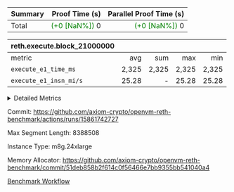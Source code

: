 | Summary | Proof Time (s) | Parallel Proof Time (s) |
|:---|---:|---:|
| Total | <span style='color: green'>(+0 [NaN%])</span> 0 | <span style='color: green'>(+0 [NaN%])</span> 0 |


| reth.execute.block_21000000 |||||
|:---|---:|---:|---:|---:|
|metric|avg|sum|max|min|
| `execute_e1_time_ms  ` |  2,325 |  2,325 |  2,325 |  2,325 |
| `execute_e1_insn_mi/s` |  25.28 | -          |  25.28 |  25.28 |



<details>
<summary>Detailed Metrics</summary>

| group | block_number | insns | execute_e1_time_ms | execute_e1_insn_mi/s |
| --- | --- | --- | --- | --- |
| reth.execute.block_21000000 | 21000000 | 58,804,634 | 2,325 | 25.28 | 

</details>


Commit: https://github.com/axiom-crypto/openvm-reth-benchmark/actions/runs/15861742727

Max Segment Length: 8388508

Instance Type: m8g.24xlarge

Memory Allocator: https://github.com/axiom-crypto/openvm-reth-benchmark/commit/51deb858b2f614c0f56466e7bb9355bb541040a4

[Benchmark Workflow]()
